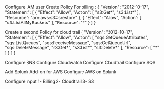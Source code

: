 Configure IAM user
Create Policy
For billing :
{
  "Version": "2012-10-17",
  "Statement": [
    {
      "Effect": "Allow",
      "Action": [
        "s3:Get*",
        "s3:List*"
      ],
      "Resource": "arn:aws:s3:::srestore"
    },
    {
      "Effect": "Allow",
      "Action": [
        "s3:ListAllMyBuckets"
      ],
      "Resource": "*"
    }
  ]
}

Create a second Policy for cloud trail
{
    "Version": "2012-10-17",
    "Statement": [
        {
            "Effect": "Allow",
            "Action": [
                "sqs:GetQueueAttributes",
                "sqs:ListQueues",
                "sqs:ReceiveMessage",
                "sqs:GetQueueUrl",
                "sqs:DeleteMessage",
                "s3:Get*",
                "s3:List*",
                "s3:Delete*"
            ],
            "Resource": [
               "*"
            ]
        }
    ]
}

Configure SNS
Configure Cloudwatch
Configure Cloudtrail
Configure SQS

Add Splunk Add-on for AWS
Configure AWS on Splunk

Configure input
1- Billing
2- Cloudtrail
3- S3
